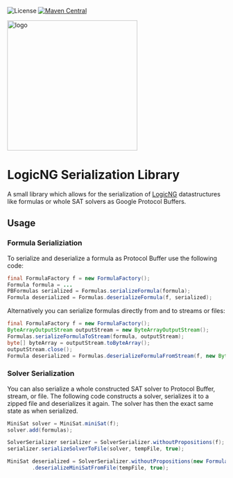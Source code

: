 ![License](https://img.shields.io/badge/license-Apache/MIT%202-ff69b4.svg) [![Maven Central](https://img.shields.io/maven-central/v/org.logicng/logicng-serialization.svg?label=Maven%20Central)](https://search.maven.org/search?q=g:%22org.logicng%22%20AND%20a:%22logicng-serialization%22)

<a href="https://www.logicng.org"><img src="https://github.com/logic-ng/LogicNG/blob/master/doc/logo/logo_big.png" alt="logo" width="300"></a>

# LogicNG Serialization Library

A small library which allows for the serialization of
[LogicNG](https://github.com/logic-ng/LogicNG) datastructures like formulas
or whole SAT solvers as Google Protocol Buffers.

## Usage

### Formula Serializiation

To serialize and deserialize a formula as Protocol Buffer use the following
code:

```java
final FormulaFactory f = new FormulaFactory();
Formula formula = ...
PBFormulas serialized = Formulas.serializeFormula(formula);
Formula deserialized = Formulas.deserializeFormula(f, serialized);
```

Alternatively you can serialize formulas directly from and to streams or files:

```java
final FormulaFactory f = new FormulaFactory();
ByteArrayOutputStream outputStream = new ByteArrayOutputStream();
Formulas.serializeFormulaToStream(formula, outputStream);
byte[] byteArray = outputStream.toByteArray();
outputStream.close();
Formula deserialized = Formulas.deserializeFormulaFromStream(f, new ByteArrayInputStream(byteArray));
```

### Solver Serialization

You can also serialize a whole constructed SAT solver to Protocol Buffer, 
stream, or file.  The following code constructs a solver, serializes it to 
a zipped file and deserializes it again.  The solver has then the exact same
state as when serialized.

```java
MiniSat solver = MiniSat.miniSat(f);
solver.add(formulas); 

SolverSerializer serializer = SolverSerializer.withoutPropositions(f); 
serializer.serializeSolverToFile(solver, tempFile, true);

MiniSat deserialized = SolverSerializer.withoutPropositions(new FormulaFactory())
        .deserializeMiniSatFromFile(tempFile, true);
```
